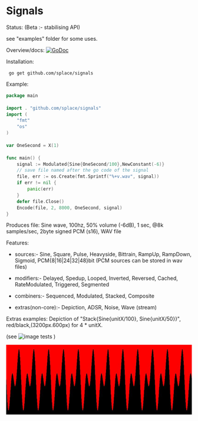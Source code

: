 # Signals

Status: (Beta :- stabilising API)

see "examples" folder for some uses.

Overview/docs: [![GoDoc](https://godoc.org/github.com/splace/signals?status.svg)](https://godoc.org/github.com/splace/signals) 

Installation:

     go get github.com/splace/signals   

Example:
```go
package main

import . "github.com/splace/signals"
import (
	"fmt"
	"os"
)

var OneSecond = X(1)

func main() {
	signal := Modulated{Sine{OneSecond/100},NewConstant(-6)}
	// save file named after the go code of the signal
	file, err := os.Create(fmt.Sprintf("%+v.wav", signal)) 
	if err != nil {
		panic(err)
	}
	defer file.Close()
	Encode(file, 2, 8000, OneSecond, signal)
}
```
Produces file: Sine wave, 100hz, 50% volume (-6dB), 1 sec, @8k samples/sec, 2byte signed PCM (s16), WAV file 

Features:

  * sources:- Sine, Square, Pulse, Heavyside, Bittrain, RampUp, RampDown, Sigmoid, PCM{8|16|24|32|48}bit (PCM sources can be stored in wav files)
	
  * modifiers:- Delayed, Spedup, Looped, Inverted, Reversed, Cached, RateModulated, Triggered, Segmented

  * combiners:- Sequenced, Modulated, Stacked, Composite

  * extras(non-core):- Depiction, ADSR, Noise, Wave (stream)


Extras examples: Depiction of "Stack{Sine{unitX/100}, Sine{unitX/50}}", red/black,(3200px.600px) for 4 * unitX. 

(see ![image tests](https://github.com/splace/signals/blob/master/image_test.go) )

![speech saved as wav](https://github.com/splace/signals/blob/master/test%20output/out.jpeg)
